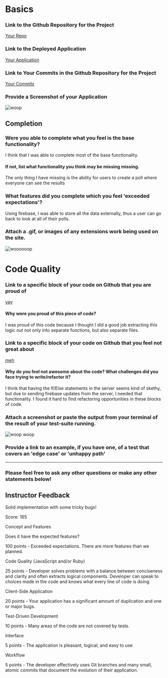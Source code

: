 
# Basics

### Link to the Github Repository for the Project
[Your Repo](https://github.com/rossedfort/crowdsource)

### Link to the Deployed Application
[Your Application](https://boiling-temple-53818.herokuapp.com/)

### Link to Your Commits in the Github Repository for the Project
[Your Commits](https://github.com/rossedfort/crowdsource/commits/master)

### Provide a Screenshot of your Application
![woop](http://i.imgur.com/coDkfRy.png)

## Completion

### Were you able to complete what you feel is the base functionality?

I think that I was able to complete most of the base functionality.

#### If not, list what functionality you think may be missing missing.

The only thing I have missing is the ability for users to create a poll where everyone can
see the results

### What features did you complete which you feel 'exceeded expectations'?

Using firebase, I was able to store all the data externally, thus a user can go back to look
at all of their polls.

### Attach a .gif, or images of any extensions work being used on the site.

![woooooop](http://g.recordit.co/nAfFkRRJwk.gif)

# Code Quality

### Link to a specific block of your code on Github that you are proud of

[yay](https://github.com/rossedfort/crowdsource/blob/master/lib/poll-builder.js#L1-L21)

#### Why were you proud of this piece of code?

I was proud of this code because I thought I did a good job extracting this logic out
not only into separate functions, but also separate files.

### Link to a specific block of your code on Github that you feel not great about

[meh](https://github.com/rossedfort/crowdsource/blob/master/server.js#L64-L97)

#### Why do you feel not awesome about the code? What challenges did you face trying to write/refactor it?

I think that having the If/Else statements in the server seems kind of skethy, but due to
sending firebase updates from the server, I needed that functionality. I found it hard to
find refactoring opportunities in these blocks of code.

### Attach a screenshot or paste the output from your terminal of the result of your test-suite running.

![woop woop](http://i.imgur.com/qyfjUvK.png)

### Provide a link to an example, if you have one, of a test that covers an 'edge case' or 'unhappy path'

-----

### Please feel free to ask any other questions or make any other statements below!

## Instructor Feedback

Solid implementation with some tricky bugs!

Score: 165

Concept and Features

Does it have the expected features?

100 points - Exceeded expectations. There are more features than we planned.

Code Quality (JavaScript and/or Ruby)

25 points - Developer solves problems with a balance between conciseness and clarity and often extracts logical components. Developer can speak to choices made in the code and knows what every line of code is doing.

Client-Side Application

20 points - Your application has a significant amount of duplication and one or major bugs.

Test-Driven Development

10 points - Many areas of the code are not covered by tests.

Interface

5 points - The application is pleasant, logical, and easy to use

Workflow

5 points - The developer effectively uses Git branches and many small, atomic commits that document the evolution of their application.
